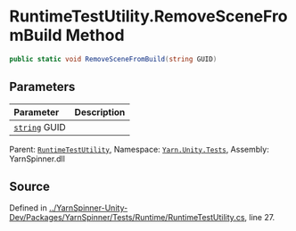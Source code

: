 # RuntimeTestUtility.RemoveSceneFromBuild Method


```csharp
public static void RemoveSceneFromBuild(string GUID)
```

## Parameters
|Parameter|Description|
|:---|:---|
|[`string`](https://docs.microsoft.com/dotnet/api/System.String) GUID||


<div class="class-metadata">

Parent: [`RuntimeTestUtility`](/api/csharp/yarn.unity.tests/runtimetestutility.md), Namespace: [`Yarn.Unity.Tests`](/api/csharp/yarn.unity.tests/README.md), Assembly: YarnSpinner.dll
</div>

## Source
Defined in [../YarnSpinner-Unity-Dev/Packages/YarnSpinner/Tests/Runtime/RuntimeTestUtility.cs](https://github.com/YarnSpinnerTool/YarnSpinner-Unity//blob/develop/Tests/Runtime/RuntimeTestUtility.cs#L27), line 27.
